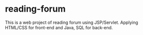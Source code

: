 # reading-forum
This is a web project of reading forum using JSP/Servlet.  Applying HTML/CSS for front-end and Java, SQL for back-end.
